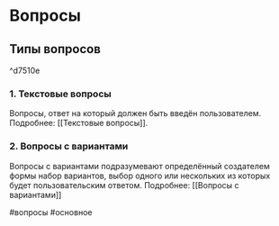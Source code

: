 # Вопросы

## Типы вопросов

^d7510e

### 1. Текстовые вопросы

Вопросы, ответ на который должен быть введён пользователем. Подробнее: [[Текстовые вопросы]].

### 2. Вопросы с вариантами

Вопросы с вариантами подразумевают определённый создателем формы набор вариантов, выбор одного или нескольких из которых будет пользовательским ответом. Подробнее: [[Вопросы с вариантами]]

#вопросы  #основное 